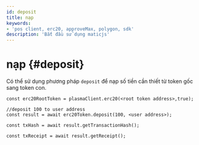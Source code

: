 ```yaml
---
id: deposit
title: nạp
keywords:
- 'pos client, erc20, approveMax, polygon, sdk'
description: 'Bắt đầu sử dụng maticjs'
---
```


# nạp {#deposit}

Có thể sử dụng phương pháp `deposit` để nạp số tiền cần thiết từ token gốc sang token con.

```
const erc20RootToken = plasmaClient.erc20(<root token address>,true);

//deposit 100 to user address
const result = await erc20Token.deposit(100, <user address>);

const txHash = await result.getTransactionHash();

const txReceipt = await result.getReceipt();

```
